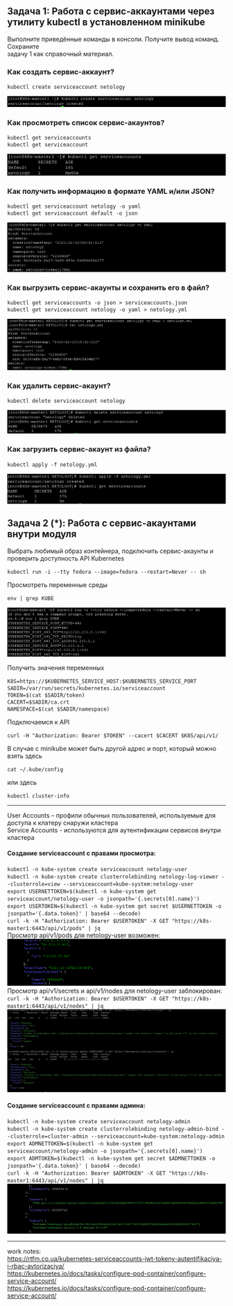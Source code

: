 ## Задача 1: Работа с сервис-аккаунтами через утилиту kubectl в установленном minikube </br>
Выполните приведённые команды в консоли. Получите вывод команд. Сохраните </br>
задачу 1 как справочный материал. </br>
### Как создать сервис-аккаунт? </br>
```
kubectl create serviceaccount netology
```
![](https://github.com/murzinvit/screen_1/blob/aaf55209818e3278598623e0567858c98a1a4343/Kuber_create_service_account.jpg) </br>

### Как просмотреть список сервис-акаунтов?
```
kubectl get serviceaccounts
kubectl get serviceaccount
```
![](https://github.com/murzinvit/screen_1/blob/437aaaf710f207daf28fb4bd979aca68fc58fe3e/Kuber_get_serviceaccount.jpg) </br>

### Как получить информацию в формате YAML и/или JSON?
```
kubectl get serviceaccount netology -o yaml
kubectl get serviceaccount default -o json
```
![](https://github.com/murzinvit/screen_1/blob/5e549782e5eda9df92a7008ffade5ea6c3c77172/Kuber_get_svc_account_yaml.jpg) </br>

### Как выгрузить сервис-акаунты и сохранить его в файл?
```
kubectl get serviceaccounts -o json > serviceaccounts.json
kubectl get serviceaccount netology -o yaml > netology.yml
```
![](https://github.com/murzinvit/screen_1/blob/949a77db03b3c5d9e81130dbfebfe6d0ca375405/Kuber_svcacc_download_yaml.jpg) </br>

### Как удалить сервис-акаунт?
```
kubectl delete serviceaccount netology
```
![](https://github.com/murzinvit/screen_1/blob/68ab3ba9ff281896208fa0d8a25fd35de530e64e/Kuber_delete_svc_accounts.jpg) </br>

### Как загрузить сервис-акаунт из файла?
```
kubectl apply -f netology.yml
```
![](https://github.com/murzinvit/screen_1/blob/75c0de340d327d1627f06fdad54530db2c9dc85c/Kuber_upload_secretaccount.jpg) </br>


## Задача 2 (*): Работа с сервис-акаунтами внутри модуля

Выбрать любимый образ контейнера, подключить сервис-акаунты и проверить
доступность API Kubernetes
```
kubectl run -i --tty fedora --image=fedora --restart=Never -- sh
```

Просмотреть переменные среды
```
env | grep KUBE
```
![](https://github.com/murzinvit/screen_1/blob/54b7059f18674d09c45d47175bac28f46ca6cedc/Kuber_get%20_env_fedora_pod.jpg) </br>

Получить значения переменных
```
K8S=https://$KUBERNETES_SERVICE_HOST:$KUBERNETES_SERVICE_PORT
SADIR=/var/run/secrets/kubernetes.io/serviceaccount
TOKEN=$(cat $SADIR/token)
CACERT=$SADIR/ca.crt
NAMESPACE=$(cat $SADIR/namespace)
```

Подключаемся к API
```
curl -H "Authorization: Bearer $TOKEN" --cacert $CACERT $K8S/api/v1/
```

В случае с minikube может быть другой адрес и порт, который можно взять здесь
```
cat ~/.kube/config
```

или здесь
```
kubectl cluster-info
```
---
User Accounts – профили обычных пользователей, используемые для доступа к клатеру снаружи кластера </br> 
Service Accounts - используются для аутентификации сервисов внутри кластера </br>

#### Создание serviceaccount с правами просмотра: </br>
`kubectl -n kube-system create serviceaccount netology-user` </br>
`kubectl -n kube-system create clusterrolebinding netology-log-viewer --clusterrole=view --serviceaccount=kube-system:netology-user`</br>
`export USERNETTOKEN=$(kubectl -n kube-system get serviceaccount/netology-user -o jsonpath='{.secrets[0].name}')`</br> 
`export USERTOKEN=$(kubectl -n kube-system get secret $USERNETTOKEN -o jsonpath='{.data.token}' | base64 --decode)` </br> 
`curl -k -H "Authorization: Bearer $USERTOKEN" -X GET "https://k8s-master1:6443/api/v1/pods" | jq` </br>
Просмотр api/v1/pods для netology-user возможен: 
![](https://github.com/murzinvit/screen_1/blob/c7be3c7211ac82c9e4d0dcf02e71f4da839b286e/Kuber_get_pod_user_account.png) </br>
Просмотр api/v1/secrets и api/v1/nodes  для netology-user заблокирован:</br>
`curl -k -H "Authorization: Bearer $USERTOKEN" -X GET "https://k8s-master1:6443/api/v1/nodes" | jq` </br>
![](https://github.com/murzinvit/screen_1/blob/e80cda666421d88e0d6e55853094a396adf3e1bb/Kuber_user_token_forbidden.jpg) </br>


#### Создание serviceaccount с правами админа: </br>
`kubectl -n kube-system create serviceaccount netology-admin`</br>
`kubectl -n kube-system create clusterrolebinding netology-admin-bind --clusterrole=cluster-admin --serviceaccount=kube-system:netology-admin`</br>
`export ADMNETTOKEN=$(kubectl -n kube-system get serviceaccount/netology-admin -o jsonpath='{.secrets[0].name}')`</br>
`export ADMTOKEN=$(kubectl -n kube-system get secret $ADMNETTOKEN -o jsonpath='{.data.token}' | base64 --decode)` </br>
`curl -k -H "Authorization: Bearer $ADMTOKEN" -X GET "https://k8s-master1:6443/api/v1/nodes" | jq` </br>
![](https://github.com/murzinvit/screen_1/blob/4dda07586a574f51f532bf4010deda6b34f55eeb/Kuber_get_from_adm_account_ok.jpg) </br>

---
work notes: </br>
https://rtfm.co.ua/kubernetes-serviceaccounts-jwt-tokeny-autentifikaciya-i-rbac-avtorizaciya/ </br>
https://kubernetes.io/docs/tasks/configure-pod-container/configure-service-account/ </br>
https://kubernetes.io/docs/tasks/configure-pod-container/configure-service-account/ </br>
